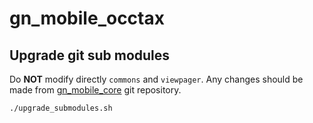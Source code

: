 # gn_mobile_occtax

## Upgrade git sub modules

Do **NOT** modify directly `commons` and `viewpager`. Any changes should be made from
[gn_mobile_core](https://github.com/PnX-SI/gn_mobile_core) git repository.

```bash
./upgrade_submodules.sh
```
